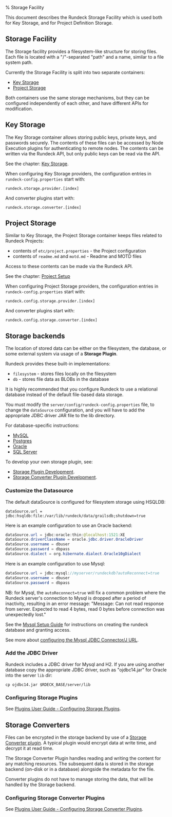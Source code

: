 % Storage Facility

This document describes the Rundeck Storage Facility which is used both for Key Storage, and for Project Definition Storage.

## Storage Facility

The Storage facility provides a filesystem-like structure for storing files.  Each file is located with a "/"-separated "path" and a name, similar to a file system path.

Currently the Storage Facility is split into two separate containers:

* [Key Storage](#key-storage)
* [Project Storage](#project-storage)

Both containers use the same storage mechanisms, but they can be configured independently of each other,
 and have different APIs for modification.

## Key Storage

The Key Storage container allows storing public keys, private keys, and passwords securely.  The
contents of these files can be accessed by Node Execution plugins for authenticating to remote nodes.
The contents can be written via the Rundeck API, but only public keys can be read via the API.

See the chapter: [Key Storage](../../security/key-storage.html).

When configuring Key Storage providers, the configuration entries in `rundeck-config.properties` start with:

    rundeck.storage.provider.[index]

And converter plugins start with:

    rundeck.storage.converter.[index]

## Project Storage

Similar to Key Storage, the Project Storage container keeps files related to Rundeck Projects:

* contents of `etc/project.properties` - the Project configuration
* contents of `readme.md` and `motd.md` - Readme and MOTD files

Access to these contents can be made via the Rundeck API.

See the chapter: [Project Setup](../project-setup.html)

When configuring Project Storage providers, the configuration entries in `rundeck-config.properties` start with:

    rundeck.config.storage.provider.[index]

And converter plugins start with:

    rundeck.config.storage.converter.[index]

## Storage backends

The location of stored data can be either on the filesystem, the database, or some external system via usage of a **Storage Plugin**.

Rundeck provides these built-in implementations:

* `filesystem` - stores files locally on the filesystem
* `db` - stores file data as BLOBs in the database

It is highly recommended that you configure Rundeck to use a relational database instead of the default file-based data storage.

You must modify the `server/config/rundeck-config.properties` file, to change the `dataSource` configuration, and you will have to add the appropriate JDBC driver JAR file to the lib directory.

For database-specific instructions:

* [MySQL](using-mysql-as-a-database-backend.html)
* [Postgres](using-postgres-as-a-database-backend.html)
* [Oracle](using-oracle-as-a-database-backend.html)
* [SQL Server](using-microsoft-sql-server-as-a-database-backend.html)

To develop your own storage plugin, see:

* [Storage Plugin Development](../../../developer/storage-plugin.html).
* [Storage Converter Plugin Development](../../../developer/storage-converter-plugin.html).

### Customize the Datasource

The default dataSource is configured for filesystem storage using HSQLDB:

~~~~~~ {.java}
dataSource.url = jdbc:hsqldb:file:/var/lib/rundeck/data/grailsdb;shutdown=true
~~~~~~ 

Here is an example configuration to use an Oracle backend:

~~~~~~ {.java .numberLines }
dataSource.url = jdbc:oracle:thin:@localhost:1521:XE
dataSource.driverClassName = oracle.jdbc.driver.OracleDriver
dataSource.username = dbuser
dataSource.password = dbpass
dataSource.dialect = org.hibernate.dialect.Oracle10gDialect
~~~~~~~~

Here is an example configuration to use Mysql:

~~~~~~ {.java .numberLines }
dataSource.url = jdbc:mysql://myserver/rundeckdb?autoReconnect=true
dataSource.username = dbuser
dataSource.password = dbpass
~~~~~~

NB: for Mysql, the `autoReconnect=true` will fix a common problem where the Rundeck server's connection to Mysql is dropped after a period of inactivity, resulting in an error message: "Message: Can not read response from server. Expected to read 4 bytes, read 0 bytes before connection was unexpectedly lost."

See the [Mysql Setup Guide](#mysql-setup-guide) for
instructions on creating the rundeck database and granting access.

See more about [configuring the Mysql JDBC Connector/J URL](https://dev.mysql.com/doc/connector-j/5.1/en/connector-j-reference-configuration-properties.html).

### Add the JDBC Driver

Rundeck includes a JDBC driver for Mysql and H2. If you are using another database
copy the appropriate JDBC driver, such as "ojdbc14.jar" for Oracle into the server `lib` dir:

~~~~~~ {.bash}
cp ojdbc14.jar $RDECK_BASE/server/lib
~~~~~~

### Configuring Storage Plugins

See [Plugins User Guide - Configuring Storage Plugins](../plugins/configuring.html#storage-plugins).

## Storage Converters

Files can be encrypted in the storage backend by use of a [Storage Converter plugin](../../../developer/storage-converter-plugin.html). A typical plugin would encrypt data at write time, and decrypt it at read time.

The Storage Converter Plugin handles reading and writing the content for any matching resources.  The subsequent data is stored in the storage backend (on-disk or in a database) alongside the metadata for the file.

Converter plugins do not have to manage storing the data, that will be handled by the Storage backend.

### Configuring Storage Converter Plugins

See [Plugins User Guide - Configuring Storage Converter Plugins](../plugins/configuring.html#storage-converter-plugins).
